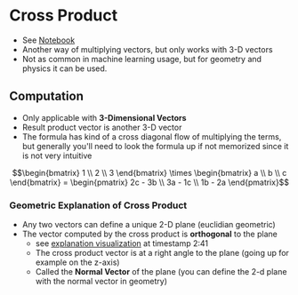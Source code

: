 # Cross Product

- See [Notebook](./vectormultiplication.ipynb)
- Another way of multiplying vectors, but only works with 3-D vectors
- Not as common in machine learning usage, but for geometry and physics it can be used.

## Computation

- Only applicable with **3-Dimensional Vectors**
- Result product vector is another 3-D vector
- The formula has kind of a cross diagonal flow of multiplying the terms, but generally you'll need to look the formula up if not memorized since it is not very intuitive

$$\begin{bmatrix} 1 \\ 2 \\ 3 \end{bmatrix} \times \begin{bmatrix} a \\ b \\ c \end{bmatrix} = \begin{pmatrix} 2c - 3b \\ 3a - 1c \\ 1b - 2a \end{pmatrix}$$

### Geometric Explanation of Cross Product

- Any two vectors can define a unique 2-D plane (euclidian geometric)
- The vector computed by the cross product is **orthogonal** to the plane
  - see [explanation visualization](https://www.udemy.com/course/linear-algebra-theory-and-implementation/learn/lecture/14169807) at timestamp 2:41
  - The cross product vector is at a right angle to the plane (going up for example on the z-axis)
  - Called the **Normal Vector** of the plane (you can define the 2-d plane with the normal vector in geometry)
